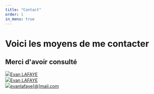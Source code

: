 ```yaml
---
title: "Contact"
order: 1
in_menu: true
---
```

<main>
                <h1>Voici les moyens de me contacter</h1>
                <h2>Merci d'avoir consulté</h2>
                <a href="https://profile.indeed.com/?hl=fr_FR&co=FR&from=gnav-homepage"><img src="Image/indeed.png">Evan LAFAYE</a>
                <br><a href="https://www.linkedin.com/in/evan-lafaye/"><img src="Image/LI-In-Bug.png">Evan LAFAYE</a>
                <br><a href="https://workspace.google.com/intl/fr/gmail/"><img src="Image/Google.png">evanlafaye[@]mail.com</a>
            </main> 